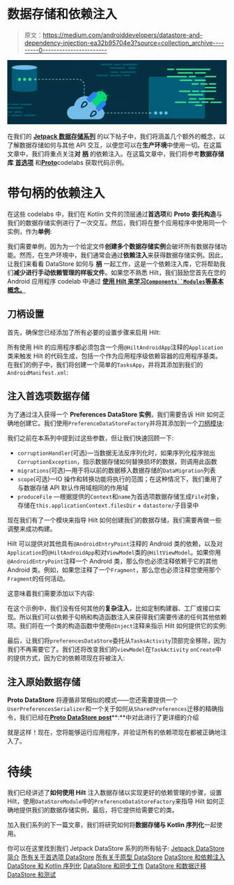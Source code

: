 # 数据存储和依赖注入

> 原文：<https://medium.com/androiddevelopers/datastore-and-dependency-injection-ea32b95704e3?source=collection_archive---------0----------------------->

![](img/2299991abb14db357c1c152c75cb62f3.png)

在我们的 [**Jetpack 数据存储系列**](/androiddevelopers/introduction-to-jetpack-datastore-3dc8d74139e7) 的以下帖子中，我们将涵盖几个额外的概念，以了解数据存储如何与其他 API 交互，以便您可以在**生产环境**中使用一切。在这篇文章中，我们将重点关注**对** [**柄**](https://developer.android.com/training/dependency-injection/hilt-android) 的依赖注入。在这篇文章中，我们将参考**数据存储库** [**首选项**](https://developer.android.com/codelabs/android-preferences-datastore#0) 和[**Proto**](https://developer.android.com/codelabs/android-proto-datastore#0)codelabs 获取代码示例。

# 带句柄的依赖注入

在这些 codelabs 中，我们在 Kotlin 文件的顶层通过**首选项**和 **Proto** **委托构造**与我们的数据存储实例进行了一次交互。然后，我们将在整个应用程序中使用同一个实例，作为**单例**:

我们需要单例，因为为一个给定文件**创建多个数据存储实例**会破坏所有数据存储功能。然而，在生产环境中，我们通常会通过**依赖注入**来获得数据存储实例。因此，让我们来看看 DataStore 如何与 [**柄**](https://developer.android.com/training/dependency-injection/hilt-android) 一起工作，这是一个依赖注入库，它将帮助我们**减少进行手动依赖管理的样板文件**。如果您不熟悉 Hilt，我们鼓励您首先在您的 Android 应用程序 codelab 中通过 [**使用 Hilt 来学习`Components``Modules`等基本概念。**](https://developer.android.com/codelabs/android-hilt#0)

## 刀柄设置

首先，确保您已经添加了所有必要的设置步骤来启用 Hilt:

所有使用 Hilt 的应用程序都必须包含一个用`@HiltAndroidApp`注释的`Application`类来触发 Hilt 的代码生成，包括一个作为应用程序级依赖容器的应用程序基类。在我们的例子中，我们将创建一个简单的`TasksApp`，并将其添加到我们的`AndroidManifest.xml`:

## 注入首选项数据存储

为了通过注入获得一个 **Preferences DataStore 实例**，我们需要告诉 Hilt 如何正确地创建它。我们使用`PreferenceDataStoreFactory`并将其添加到一个[刀柄模块](https://developer.android.com/training/dependency-injection/hilt-android#hilt-modules):

我们之前在本系列中提到过这些参数，但让我们快速回顾一下:

*   `corruptionHandler`(可选)—当数据无法反序列化时，如果序列化程序抛出`CorruptionException`，指示数据存储如何替换损坏的数据，则调用此函数
*   `migrations`(可选)—用于将以前的数据移入数据存储的`DataMigration`列表
*   `scope`(可选)—IO 操作和转换功能将执行的范围；在这种情况下，我们重用了与数据存储 API 默认作用域相同的作用域
*   `produceFile` —根据提供的`Context`和`name`为首选项数据存储生成`File`对象，存储在`this.applicationContext.filesDir` + `datastore/`子目录中

现在我们有了一个模块来指导 Hilt 如何创建我们的数据存储，我们需要再做一些调整来成功构建。

Hilt 可以提供对其他具有`@AndroidEntryPoint`注释的 Android 类的依赖，以及对`Application`的`@HiltAndroidApp`和对`ViewModel`类的`@HiltViewModel`。如果你用`@AndroidEntryPoint`注释一个 Android 类，那么你也必须注释依赖于它的其他 Android 类。例如，如果您注释了一个`Fragment`，那么您也必须注释您使用那个`Fragment`的任何活动。

这意味着我们需要添加以下内容:

在这个示例中，我们没有任何其他的**复杂注入**，比如定制构建器、工厂或接口实现。所以我们可以依赖于句柄和构造函数注入来获得我们需要传递的任何其他依赖项。我们将在一个类的构造函数中使用`@Inject`注释来指示 Hilt 如何提供它的实例:

最后，让我们将`preferencesDataStore`委托从`TasksActivity`顶部完全移除，因为我们不再需要它了。我们还将改变我们的`viewModel`在`TaskActivity` `onCreate`中的提供方式，因为它的依赖项现在将被注入:

## 注入原始数据存储

**Proto DataStore** 将遵循非常相似的模式——您还需要提供一个`UserPreferencesSerializer`和一个关于如何从`SharedPreferences`迁移的精确指令，我们已经在[**Proto DataStore post**](/androiddevelopers/all-about-proto-datastore-1b1af6cd2879)**:**中对此进行了更详细的介绍

就是这样！现在，您将能够运行应用程序，并验证所有的依赖项现在都被正确地注入了。

# 待续

我们已经讲述了**如何使用 Hilt** 注入数据存储以实现更好的依赖管理的步骤，设置 Hilt，使用`DataStoreModule`中的`PreferenceDataStoreFactory`来指导 Hilt 如何正确地提供我们的数据存储实例，最后，将它提供给需要它的类。

加入我们系列的下一篇文章，我们将研究如何将**数据存储与 Kotlin 序列化**一起使用。

你可以在这里找到我们 Jetpack DataStore 系列的所有帖子:
[Jetpack DataStore 简介](/androiddevelopers/introduction-to-jetpack-datastore-3dc8d74139e7)
[所有关于首选项 DataStore](/androiddevelopers/all-about-preferences-datastore-cc7995679334)
[所有关于原型 DataStore](/androiddevelopers/all-about-proto-datastore-1b1af6cd2879)
[DataStore 和依赖注入](/androiddevelopers/datastore-and-dependency-injection-ea32b95704e3)
[DataStore 和 Kotlin 序列化](/androiddevelopers/datastore-and-kotlin-serialization-8b25bf0be66c)
[DataStore 和同步工作](/androiddevelopers/datastore-and-synchronous-work-576f3869ec4c)
[DataStore 和数据迁移](/androiddevelopers/datastore-and-data-migration-fdca806eb1aa)
[DataStore 和测试](/androiddevelopers/datastore-and-testing-edf7ae8df3d8)